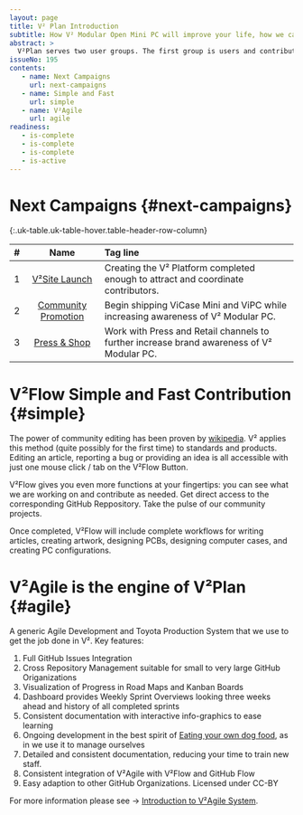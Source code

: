```yaml
---
layout: page
title: V² Plan Introduction
subtitle: How V² Modular Open Mini PC will improve your life, how we can make it happen and how you can help. 
abstract: >
  V²Plan serves two user groups. The first group is users and contributors of V². The second group is GitHub users who are looking for an Agile Project Management and Toyota Production System to add to their GitHub Organization. 
issueNo: 195
contents:
   - name: Next Campaigns
     url: next-campaigns
   - name: Simple and Fast
     url: simple
   - name: V²Agile
     url: agile
readiness:
   - is-complete
   - is-complete
   - is-complete
   - is-active
---
```


# Next Campaigns {#next-campaigns}

{:.uk-table.uk-table-hover.table-header-row-column}

| # | Name | Tag line |
|--:|:----------:|:-------------------|
| 1 | [V²Site Launch][1] | Creating the V² Platform completed enough to attract and coordinate contributors. |
| 2 | [Community Promotion][2] | Begin shipping ViCase Mini and ViPC while increasing awareness of V² Modular PC. |
| 3 | [Press & Shop][3] | Work with Press and Retail channels to further increase brand awareness of V² Modular PC. |

[1]: /plan/road-map/campaign01/
[2]: /plan/road-map/campaign02/
[3]: /plan/road-map/campaign03/


# V²Flow Simple and Fast Contribution {#simple}

The power of community editing has been proven by [wikipedia](https://www.wikipedia.org/). V² applies this method (quite possibly for the first time) to standards and products. Editing an article, reporting a bug or providing an idea is all accessible with just one mouse click / tab on the V²Flow Button. 

V²Flow gives you even more functions at your fingertips: you can see what we are working on and contribute as needed. Get direct access to the corresponding GitHub Reppository. Take the pulse of our community projects.

Once completed, V²Flow will include complete workflows for writing articles, creating artwork, designing PCBs, designing computer cases, and creating PC configurations.


# V²Agile is the engine of V²Plan {#agile}

A generic Agile Development and Toyota Production System that we use to get the job done in V². Key features:

  1. Full GitHub Issues Integration
  2. Cross Repository Management suitable for small to very large GitHub Origanizations
  3. Visualization of Progress in Road Maps and Kanban Boards
  4. Dashboard provides Weekly Sprint Overviews looking three weeks ahead and history of all completed sprints
  5. Consistent documentation with interactive info-graphics to ease learning
  6. Ongoing development in the best spirit of [Eating your own dog food](https://en.wikipedia.org/wiki/Eating_your_own_dog_food), as in we use it to manage ourselves
  7. Detailed and consistent documentation, reducing your time to train new staff.
  8. Consistent integration of V²Agile with V²Flow and GitHub Flow
  9. Easy adaption to other GitHub Organizations. Licensed under CC-BY

For more information please see → [Introduction to V²Agile System](/plan/agile/).
